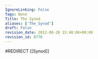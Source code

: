 ```yaml
---
IgnoreLinking: False
Tags: None
Title: The Synod
aliases: ['The_Synod']
draft: False
revision_date: 2012-08-28 15:48:06+00:00
revision_id: 8770
---
```


#REDIRECT [[Synod]]